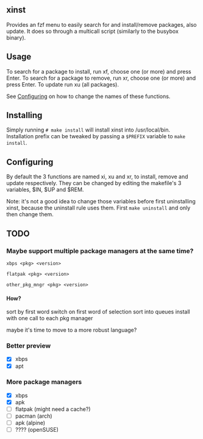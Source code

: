 xinst
-----

Provides an fzf menu to easily search for and install/remove packages, also update.
It does so through a multicall script (similarly to the busybox binary).

Usage
-----

To search for a package to install, run xf, choose one (or more) and press Enter.
To search for a package to remove, run xr, choose one (or more) and press Enter.
To update run xu (all packages).

See [Configuring](#configuring) on how to change the names of these functions.


Installing
----------

Simply running `# make install` will install xinst into /usr/local/bin. Installation prefix can be tweaked by passing a `$PREFIX` variable to `make install`.


Configuring
-----------

By default the 3 functions are named xi, xu and xr, to install, remove and update respectively.
They can be changed by editing the makefile's 3 variables, $IN, $UP and $REM.

Note: it's not a good idea to change those variables before first uninstalling xinst, because the uninstall rule uses them.
First `make uninstall` and only then change them.

TODO
----

### Maybe support multiple package managers at the same time?

`xbps <pkg> <version>`

`flatpak <pkg> <version>`

`other_pkg_mngr <pkg> <version>`

#### How?

sort by first word
switch on first word of selection
sort into queues
install with one call to each pkg manager

maybe it's time to move to a more robust language?

### Better preview

- [x] xbps
- [x] apt

### More package managers

- [x] xbps
- [x] apk
- [ ] flatpak (might need a cache?)
- [ ] pacman (arch)
- [ ] apk (alpine)
- [ ] ???? (openSUSE)
